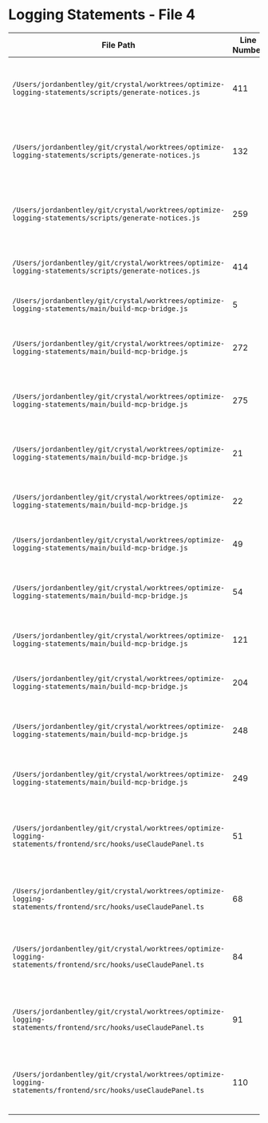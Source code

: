 # Logging Statements - File 4

| File Path | Line Number | Log Statement | Removed | Explanation |
|-----------|-------------|---------------|---------|-------------|
| `/Users/jordanbentley/git/crystal/worktrees/optimize-logging-statements/scripts/generate-notices.js` | 411 | `console.log(\`Size reduction: \${reduction}% (from \${(originalStats.size / 1024).toFixed(2)} KB)\`);` | No | User-facing build tool information showing optimization results |
| `/Users/jordanbentley/git/crystal/worktrees/optimize-logging-statements/scripts/generate-notices.js` | 132 | `console.warn(\`Error reading package.json for \${packagePath}: \${e.message}\`);` | No | Important error handling for build process - helps identify broken dependencies |
| `/Users/jordanbentley/git/crystal/worktrees/optimize-logging-statements/scripts/generate-notices.js` | 259 | `console.warn(\`No license found for: \${key}\`);` | No | Important compliance warning - missing licenses could be legal issues |
| `/Users/jordanbentley/git/crystal/worktrees/optimize-logging-statements/scripts/generate-notices.js` | 414 | `console.error('Error generating NOTICES file:', error);` | No | Critical error handling for build script failure |
| `/Users/jordanbentley/git/crystal/worktrees/optimize-logging-statements/main/build-mcp-bridge.js` | 5 | `console.log('Creating standalone MCP bridge script...');` | No | User-facing build progress information |
| `/Users/jordanbentley/git/crystal/worktrees/optimize-logging-statements/main/build-mcp-bridge.js` | 272 | `console.log('Standalone MCP bridge script created at:', outputPath);` | No | User-facing build completion information with path |
| `/Users/jordanbentley/git/crystal/worktrees/optimize-logging-statements/main/build-mcp-bridge.js` | 275 | `console.log('Original MCP bridge script preserved');` | No | User-facing build information about file preservation |
| `/Users/jordanbentley/git/crystal/worktrees/optimize-logging-statements/main/build-mcp-bridge.js` | 21 | `console.error('[MCP Bridge] ERROR: Missing required arguments');` | No | Critical runtime error for MCP bridge - essential for troubleshooting |
| `/Users/jordanbentley/git/crystal/worktrees/optimize-logging-statements/main/build-mcp-bridge.js` | 22 | `console.error('[MCP Bridge] Usage: node mcpPermissionBridge.js <sessionId> <ipcPath>');` | No | User-facing usage instructions for MCP bridge |
| `/Users/jordanbentley/git/crystal/worktrees/optimize-logging-statements/main/build-mcp-bridge.js` | 49 | `console.error(\\\`[MCP Bridge] Error parsing IPC message: \\\${error}\\\`);` | No | Critical error handling for MCP IPC communication |
| `/Users/jordanbentley/git/crystal/worktrees/optimize-logging-statements/main/build-mcp-bridge.js` | 54 | `console.error(\\\`[MCP Bridge] IPC error: \\\${error}\\\`);` | No | Critical error handling for MCP IPC connection issues |
| `/Users/jordanbentley/git/crystal/worktrees/optimize-logging-statements/main/build-mcp-bridge.js` | 121 | `console.error(\\\`[MCP Bridge] Error parsing message: \\\${e}\\\`);` | No | Critical error handling for MCP message parsing |
| `/Users/jordanbentley/git/crystal/worktrees/optimize-logging-statements/main/build-mcp-bridge.js` | 204 | `console.error(\\\`[MCP Bridge] Error handling tool call: \\\${error}\\\`);` | No | Critical error handling for MCP tool execution |
| `/Users/jordanbentley/git/crystal/worktrees/optimize-logging-statements/main/build-mcp-bridge.js` | 248 | `console.error(\\\`[MCP Bridge] Failed to start: \\\${error}\\\`);` | No | Critical startup error for MCP bridge - essential for troubleshooting |
| `/Users/jordanbentley/git/crystal/worktrees/optimize-logging-statements/main/build-mcp-bridge.js` | 249 | `console.error(\\\`[MCP Bridge] Stack trace: \\\${error.stack}\\\`);` | No | Critical error diagnostics for MCP bridge failures |
| `/Users/jordanbentley/git/crystal/worktrees/optimize-logging-statements/frontend/src/hooks/useClaudePanel.ts` | 51 | `console.log('[forceResetLoadingState] Forcing reset of all loading states for panel:', panelId);` | Yes | Development debug log for tracking loading state resets - not needed in production |
| `/Users/jordanbentley/git/crystal/worktrees/optimize-logging-statements/frontend/src/hooks/useClaudePanel.ts` | 68 | `console.log(\`[loadOutputContent] Called for panel \${panelId}, session \${sessionId}, retry: \${retryCount}\`);` | Yes | Development debug log for tracking function calls - overly verbose |
| `/Users/jordanbentley/git/crystal/worktrees/optimize-logging-statements/frontend/src/hooks/useClaudePanel.ts` | 84 | `console.log(\`[loadOutputContent] Already loading for panel \${panelId}, skipping\`);` | Yes | Development debug log for duplicate load prevention - not needed in production |
| `/Users/jordanbentley/git/crystal/worktrees/optimize-logging-statements/frontend/src/hooks/useClaudePanel.ts` | 91 | `console.log(\`[loadOutputContent] Session \${sessionId} not active, skipping\`);` | Yes | Development debug log for session state tracking - not needed in production |
| `/Users/jordanbentley/git/crystal/worktrees/optimize-logging-statements/frontend/src/hooks/useClaudePanel.ts` | 110 | `console.log(\`[loadOutputContent] Session \${sessionId} not found (possibly archived), aborting\`);` | Yes | Development debug log for session not found - not needed in production |